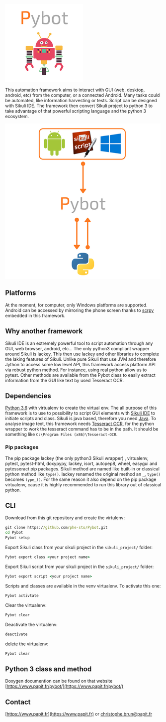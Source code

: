 ![Logo](img/Pybot.png)

This automation framework aims to interact with GUI (web, desktop, android, etc) from the computer, or a connected Android. Many tasks 
could be automated, like information harvesting or tests. Script can be designed with Sikuli IDE. The framework then convert 
Sikuli project to python 3 to take advantage of that powerful scripting language and the python 3 ecosystem.

![Architecture](img/PybotArch.png)

## Platforms
  At the moment, for computer, only Windows platforms are supported. Android can be accessed by mirroring the phone screen
  thanks to [scrpy](https://github.com/Genymobile/scrcpy) embedded in this framework.
  
## Why another framework
  Sikuli IDE is an extremely powerful tool to script automation through any GUI, web browser, android, etc... The only python3 
  compliant wrapper around Sikuli is lackey. This then use lackey and other libraries to complete the laking features of Sikuli.
  Unlike pure Sikuli that use JVM and therefore Jython to access some low level API, this framework access platform API via
  robust python method. For instance, using real python allow us to pytest. Other methods are available from the Pybot 
  class to easily extract information from the GUI like text by used Tesseract OCR. 

## Dependencies
  [Python 3.6](https://www.python.org/downloads/) with virtualenv to create the virtual env. The all purpose of this framework 
  is to use to possibility to script GUI elements with [Sikuli IDE](http://www.sikuli.org/downloadrc3.html) to initiate scripts
  and class. Sikuli is java based, therefore you need [Java](https://www.java.com/fr/download/). To analyse image text, this framework
  needs [Tesseract OCR](https://github.com/tesseract-ocr/tesseract), for the python wrapper to work the tesseract command
  has to be in the path. It should be something like ```C:\Program Files (x86)\Tesseract-OCR```.
  
### Pip packages
  The pip package lackey (the only python3 Sikuli wrapper) , virtualenv, pytest, pytest-html, doxypypy, lackey, isort, autopep8,
  wheel, easygui and pytesseract pip packages. Sikuli method are named like built-in or classical python method like ```type()```.
  lackey renamed the original method an ```_```, ```type()``` becomes ```type_()```. For the same reason it also depend on the 
  pip package virtualenv, cause it is highly recommended to run this library out of classical python.

## CLI
  Download from this git repository and create the virtulenv:
  ```cmd
  git clone https://github.com/phe-sto/Pybot.git
  cd Pybot
  Pybot setup
  ```
  Export Sikuli class from your sikuli project in the ```sikuli_project/``` folder:
  ```cmd
  Pybot export class <your project name>
  ```
  Export Sikuli script from your sikuli project in the ```sikuli_project/``` folder:
  ```cmd
  Pybot export script <your project name>
  ```
  Scripts and classes are available in the venv virtualenv. To activate this one:
  ```cmd
  Pybot activtate
  ```
  Clear the virtualenv:
  ```cmd
  Pybot clear
  ```
  Deactivate the virtualenv:
  ```cmd
  deactivate
  ```
  delete the virtualenv:
  ```cmd
  Pybot clear
  ```
## Python 3 class and method
  Doxygen documention can be found on that website [https://www.papit.fr/pybot/](https://www.papit.fr/pybot/)
  
## Contact
  [https://www.papit.fr](https://www.papit.fr) or christophe.brun@papit.fr